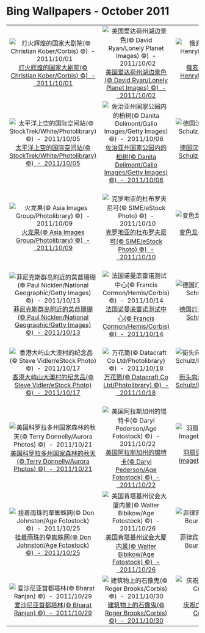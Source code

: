 # Bing Wallpapers - October 2011

| | | | |
|:-------------------------:|:-------------------------:|:-------------------------:|:-------------------------:|
| ![灯火辉煌的国家大剧院(© Christian Kober/Corbis) ©)  -  2011/10/01](https://bing.ee123.net/img/cn/fhd/2011/10/01.jpg)[灯火辉煌的国家大剧院(© Christian Kober/Corbis) ©)  -  2011/10/01](https://bing.ee123.net/img/cn/fhd/2011/10/01.jpg) | ![美国爱达荷州湖边景色(© David Ryan/Lonely Planet Images) ©)  -  2011/10/02](https://bing.ee123.net/img/cn/fhd/2011/10/02.jpg)[美国爱达荷州湖边景色(© David Ryan/Lonely Planet Images) ©)  -  2011/10/02](https://bing.ee123.net/img/cn/fhd/2011/10/02.jpg) | ![俄亥俄州克利夫兰的凯霍加河(© Henryk Sadura/Photolibrary) ©)  -  2011/10/03](https://bing.ee123.net/img/cn/fhd/2011/10/03.jpg)[俄亥俄州克利夫兰的凯霍加河(© Henryk Sadura/Photolibrary) ©)  -  2011/10/03](https://bing.ee123.net/img/cn/fhd/2011/10/03.jpg) | ![两只高歌的丹顶鹤(© Panorama Media/Age Fotostock) ©)  -  2011/10/04](https://bing.ee123.net/img/cn/fhd/2011/10/04.jpg)[两只高歌的丹顶鹤(© Panorama Media/Age Fotostock) ©)  -  2011/10/04](https://bing.ee123.net/img/cn/fhd/2011/10/04.jpg) |
| ![太平洋上空的国际空间站(© StockTrek/White/Photolibrary) ©)  -  2011/10/05](https://bing.ee123.net/img/cn/fhd/2011/10/05.jpg)[太平洋上空的国际空间站(© StockTrek/White/Photolibrary) ©)  -  2011/10/05](https://bing.ee123.net/img/cn/fhd/2011/10/05.jpg) | ![佐治亚州国家公园内的柏树(© Danita Delimont/Gallo Images/Getty Images) ©)  -  2011/10/06](https://bing.ee123.net/img/cn/fhd/2011/10/06.jpg)[佐治亚州国家公园内的柏树(© Danita Delimont/Gallo Images/Getty Images) ©)  -  2011/10/06](https://bing.ee123.net/img/cn/fhd/2011/10/06.jpg) | ![德国汉堡植物园中的菊花(© Gerhard Schulz/Age Fotostock/Photolibrary) ©)  -  2011/10/07](https://bing.ee123.net/img/cn/fhd/2011/10/07.jpg)[德国汉堡植物园中的菊花(© Gerhard Schulz/Age Fotostock/Photolibrary) ©)  -  2011/10/07](https://bing.ee123.net/img/cn/fhd/2011/10/07.jpg) | ![黄林莺(© Sodapix/Photolibrary) ©)  -  2011/10/08](https://bing.ee123.net/img/cn/fhd/2011/10/08.jpg)[黄林莺(© Sodapix/Photolibrary) ©)  -  2011/10/08](https://bing.ee123.net/img/cn/fhd/2011/10/08.jpg) |
| ![火龙果(© Asia Images Group/Photolibrary) ©)  -  2011/10/09](https://bing.ee123.net/img/cn/fhd/2011/10/09.jpg)[火龙果(© Asia Images Group/Photolibrary) ©)  -  2011/10/09](https://bing.ee123.net/img/cn/fhd/2011/10/09.jpg) | ![克罗地亚的杜布罗夫尼可(© SIME/eStock Photo) ©)  -  2011/10/10](https://bing.ee123.net/img/cn/fhd/2011/10/10.jpg)[克罗地亚的杜布罗夫尼可(© SIME/eStock Photo) ©)  -  2011/10/10](https://bing.ee123.net/img/cn/fhd/2011/10/10.jpg) | ![变色龙(© Exactostock/SuperStock) ©)  -  2011/10/11](https://bing.ee123.net/img/cn/fhd/2011/10/11.jpg)[变色龙(© Exactostock/SuperStock) ©)  -  2011/10/11](https://bing.ee123.net/img/cn/fhd/2011/10/11.jpg) | ![巴塞罗那旧港区哥伦布纪念碑(© Rafael Campillo/Pixtal/Age Fotostock) ©)  -  2011/10/12](https://bing.ee123.net/img/cn/fhd/2011/10/12.jpg)[巴塞罗那旧港区哥伦布纪念碑(© Rafael Campillo/Pixtal/Age Fotostock) ©)  -  2011/10/12](https://bing.ee123.net/img/cn/fhd/2011/10/12.jpg) |
| ![菲尼克斯群岛附近的莴苣珊瑚(© Paul Nicklen/National Geographic/Getty Images) ©)  -  2011/10/13](https://bing.ee123.net/img/cn/fhd/2011/10/13.jpg)[菲尼克斯群岛附近的莴苣珊瑚(© Paul Nicklen/National Geographic/Getty Images) ©)  -  2011/10/13](https://bing.ee123.net/img/cn/fhd/2011/10/13.jpg) | ![法国诺曼底雷诺测试中心(© Francis Cormon/Hemis/Corbis) ©)  -  2011/10/14](https://bing.ee123.net/img/cn/fhd/2011/10/14.jpg)[法国诺曼底雷诺测试中心(© Francis Cormon/Hemis/Corbis) ©)  -  2011/10/14](https://bing.ee123.net/img/cn/fhd/2011/10/14.jpg) | ![德国灯光节期间的柏林大教堂(© Axel Schmies/Age Fotostock) ©)  -  2011/10/15](https://bing.ee123.net/img/cn/fhd/2011/10/15.jpg)[德国灯光节期间的柏林大教堂(© Axel Schmies/Age Fotostock) ©)  -  2011/10/15](https://bing.ee123.net/img/cn/fhd/2011/10/15.jpg) | ![玩具摩托车特写(© Bilderlounge/Beyond fotomedia/Photolibrary) ©)  -  2011/10/16](https://bing.ee123.net/img/cn/fhd/2011/10/16.jpg)[玩具摩托车特写(© Bilderlounge/Beyond fotomedia/Photolibrary) ©)  -  2011/10/16](https://bing.ee123.net/img/cn/fhd/2011/10/16.jpg) |
| ![香港大屿山大澳村的纪念品(© Steve Vidler/eStock Photo) ©)  -  2011/10/17](https://bing.ee123.net/img/cn/fhd/2011/10/17.jpg)[香港大屿山大澳村的纪念品(© Steve Vidler/eStock Photo) ©)  -  2011/10/17](https://bing.ee123.net/img/cn/fhd/2011/10/17.jpg) | ![万花筒(© Datacraft Co Ltd/Photolibrary) ©)  -  2011/10/18](https://bing.ee123.net/img/cn/fhd/2011/10/18.jpg)[万花筒(© Datacraft Co Ltd/Photolibrary) ©)  -  2011/10/18](https://bing.ee123.net/img/cn/fhd/2011/10/18.jpg) | ![街头向游客兜售货物的玩具熊(© Ingo Schulz/Imagebroker.net/Photolibrary) ©)  -  2011/10/19](https://bing.ee123.net/img/cn/fhd/2011/10/19.jpg)[街头向游客兜售货物的玩具熊(© Ingo Schulz/Imagebroker.net/Photolibrary) ©)  -  2011/10/19](https://bing.ee123.net/img/cn/fhd/2011/10/19.jpg) | ![彩色玻璃球(© Stockbroker Stockbroker/Photolibrary) ©)  -  2011/10/20](https://bing.ee123.net/img/cn/fhd/2011/10/20.jpg)[彩色玻璃球(© Stockbroker Stockbroker/Photolibrary) ©)  -  2011/10/20](https://bing.ee123.net/img/cn/fhd/2011/10/20.jpg) |
| ![美国科罗拉多州国家森林的秋天(© Terry Donnelly/Aurora Photos) ©)  -  2011/10/21](https://bing.ee123.net/img/cn/fhd/2011/10/21.jpg)[美国科罗拉多州国家森林的秋天(© Terry Donnelly/Aurora Photos) ©)  -  2011/10/21](https://bing.ee123.net/img/cn/fhd/2011/10/21.jpg) | ![美国阿拉斯加州的锡特卡(© Daryl Pederson/Age Fotostock) ©)  -  2011/10/22](https://bing.ee123.net/img/cn/fhd/2011/10/22.jpg)[美国阿拉斯加州的锡特卡(© Daryl Pederson/Age Fotostock) ©)  -  2011/10/22](https://bing.ee123.net/img/cn/fhd/2011/10/22.jpg) | ![羽扇豆叶子上的白霜和冰冻露珠(© Imagebroker RF/Photolibrary) ©)  -  2011/10/23](https://bing.ee123.net/img/cn/fhd/2011/10/23.jpg)[羽扇豆叶子上的白霜和冰冻露珠(© Imagebroker RF/Photolibrary) ©)  -  2011/10/23](https://bing.ee123.net/img/cn/fhd/2011/10/23.jpg) | ![英国萨默塞特郡切达峡谷的高夫山洞(© Martin Engelmann/Photolibrary) ©)  -  2011/10/24](https://bing.ee123.net/img/cn/fhd/2011/10/24.jpg)[英国萨默塞特郡切达峡谷的高夫山洞(© Martin Engelmann/Photolibrary) ©)  -  2011/10/24](https://bing.ee123.net/img/cn/fhd/2011/10/24.jpg) |
| ![挂着雨珠的草蜘蛛网(© Don Johnston/Age Fotostock) ©)  -  2011/10/25](https://bing.ee123.net/img/cn/fhd/2011/10/25.jpg)[挂着雨珠的草蜘蛛网(© Don Johnston/Age Fotostock) ©)  -  2011/10/25](https://bing.ee123.net/img/cn/fhd/2011/10/25.jpg) | ![美国肯塔基州议会大厦内景(© Walter Bibikow/Age Fotostock) ©)  -  2011/10/26](https://bing.ee123.net/img/cn/fhd/2011/10/26.jpg)[美国肯塔基州议会大厦内景(© Walter Bibikow/Age Fotostock) ©)  -  2011/10/26](https://bing.ee123.net/img/cn/fhd/2011/10/26.jpg) | ![菲律宾皮纳图博火山地貌(© Philippe Bourseiller/Getty Images) ©)  -  2011/10/27](https://bing.ee123.net/img/cn/fhd/2011/10/27.jpg)[菲律宾皮纳图博火山地貌(© Philippe Bourseiller/Getty Images) ©)  -  2011/10/27](https://bing.ee123.net/img/cn/fhd/2011/10/27.jpg) | ![马来西亚姆鲁国家公园鹿洞(© Richard Ashworth/Photolibrary) ©)  -  2011/10/28](https://bing.ee123.net/img/cn/fhd/2011/10/28.jpg)[马来西亚姆鲁国家公园鹿洞(© Richard Ashworth/Photolibrary) ©)  -  2011/10/28](https://bing.ee123.net/img/cn/fhd/2011/10/28.jpg) |
| ![爱沙尼亚首都塔林(© Bharat Ranjan) ©)  -  2011/10/29](https://bing.ee123.net/img/cn/fhd/2011/10/29.jpg)[爱沙尼亚首都塔林(© Bharat Ranjan) ©)  -  2011/10/29](https://bing.ee123.net/img/cn/fhd/2011/10/29.jpg) | ![建筑物上的石像鬼(© Roger Brooks/Corbis) ©)  -  2011/10/30](https://bing.ee123.net/img/cn/fhd/2011/10/30.jpg)[建筑物上的石像鬼(© Roger Brooks/Corbis) ©)  -  2011/10/30](https://bing.ee123.net/img/cn/fhd/2011/10/30.jpg) | ![庆祝亡灵节制造的饰品(© Rodrigo Cruz/Getty Images) ©)  -  2011/10/31](https://bing.ee123.net/img/cn/fhd/2011/10/31.jpg)[庆祝亡灵节制造的饰品(© Rodrigo Cruz/Getty Images) ©)  -  2011/10/31](https://bing.ee123.net/img/cn/fhd/2011/10/31.jpg) |  |

